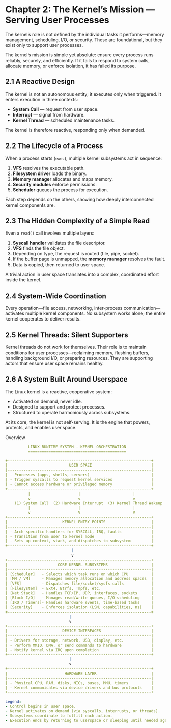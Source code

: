 # Chapter 2: The Kernel’s Mission — Serving User Processes

The kernel’s role is not defined by the individual tasks it performs—memory management, scheduling, I/O, or security. These are foundational, but they exist only to support user processes.

The kernel’s mission is simple yet absolute: ensure every process runs reliably, securely, and efficiently. If it fails to respond to system calls, allocate memory, or enforce isolation, it has failed its purpose.

## 2.1 A Reactive Design

The kernel is not an autonomous entity; it executes only when triggered. It enters execution in three contexts:

- **System Call** — request from user space.  
- **Interrupt** — signal from hardware.  
- **Kernel Thread** — scheduled maintenance tasks.  

The kernel is therefore reactive, responding only when demanded.

## 2.2 The Lifecycle of a Process

When a process starts (`exec`), multiple kernel subsystems act in sequence:

1. **VFS** resolves the executable path.  
2. **Filesystem driver** loads the binary.  
3. **Memory manager** allocates and maps memory.  
4. **Security modules** enforce permissions.  
5. **Scheduler** queues the process for execution.  

Each step depends on the others, showing how deeply interconnected kernel components are.

## 2.3 The Hidden Complexity of a Simple Read

Even a `read()` call involves multiple layers:

1. **Syscall handler** validates the file descriptor.  
2. **VFS** finds the file object.  
3. Depending on type, the request is routed (file, pipe, socket).  
4. If the buffer page is unmapped, the **memory manager** resolves the fault.  
5. Data is copied, then returned to user space.  

A trivial action in user space translates into a complex, coordinated effort inside the kernel.

## 2.4 System-Wide Coordination

Every operation—file access, networking, inter-process communication—activates multiple kernel components. No subsystem works alone; the entire kernel cooperates to deliver results.

## 2.5 Kernel Threads: Silent Supporters

Kernel threads do not work for themselves. Their role is to maintain conditions for user processes—reclaiming memory, flushing buffers, handling background I/O, or preparing resources. They are supporting actors that ensure user space remains healthy.

## 2.6 A System Built Around Userspace

The Linux kernel is a reactive, cooperative system:

- Activated on demand, never idle.  
- Designed to support and protect processes.  
- Structured to operate harmoniously across subsystems.  

At its core, the kernel is not self-serving. It is the engine that powers, protects, and enables user space.

Overview 
```yaml
          LINUX RUNTIME SYSTEM — KERNEL ORCHESTRATION
          ===========================================

+---------------------------------------------------------------+
|                           USER SPACE                          |
|---------------------------------------------------------------|
| - Processes (apps, shells, servers)                           |
| - Trigger syscalls to request kernel services                 |
| - Cannot access hardware or privileged memory                 |
+---------------------------------------------------------------+
          |                     |                       |
          v                     v                       v
    (1) System Call  (2) Hardware Interrupt  (3) Kernel Thread Wakeup
          |                     |                       |
          v                     V                       V
+---------------------------------------------------------------+
|                        KERNEL ENTRY POINTS                    |
|---------------------------------------------------------------|
| - Arch-specific handlers for SYSCALL, IRQ, faults             |
| - Transition from user to kernel mode                         |
| - Sets up context, stack, and dispatches to subsystem         |
+---------------------------------------------------------------+
                             |
                             v
+---------------------------------------------------------------+
|                      CORE KERNEL SUBSYSTEMS                   |
|---------------------------------------------------------------|
| [Scheduler]   - Selects which task runs on which CPU          |
| [MM / VM]     - Manages memory allocation and address spaces  |
| [VFS]         - Dispatches file/socket/sysfs calls            | 
| [Filesystem]  - Ext4, Btrfs, Tmpfs, etc.                      |
| [Net Stack]   - Handles TCP/IP, UDP, interfaces, sockets      |
| [Block I/O]   - Manages read/write queues, I/O scheduling     |
| [IRQ / Timers]- Handles hardware events, time-based tasks     |
| [Security]    - Enforces isolation (LSM, capabilities, ns)    |
+---------------------------------------------------------------+
                            |
                            v
+---------------------------------------------------------------+
|                        DEVICE INTERFACES                      |
|---------------------------------------------------------------|
| - Drivers for storage, network, USB, display, etc.            |
| - Perform MMIO, DMA, or send commands to hardware             |
| - Notify kernel via IRQ upon completion                       |
+---------------------------------------------------------------+
                            |
                            v
+---------------------------------------------------------------+
|                         HARDWARE LAYER                        |
|---------------------------------------------------------------|
| - Physical CPU, RAM, disks, NICs, buses, MMU, timers          |
| - Kernel communicates via device drivers and bus protocols    |
+---------------------------------------------------------------+

Legend:
- Control begins in user space.
- Kernel activates on demand (via syscalls, interrupts, or threads).
- Subsystems coordinate to fulfill each action.
- Execution ends by returning to userspace or sleeping until needed again.
```
